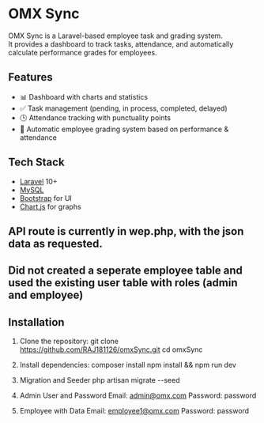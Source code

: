 # OMX Sync

OMX Sync is a Laravel-based employee task and grading system.  
It provides a dashboard to track tasks, attendance, and automatically calculate performance grades for employees.

## Features
- 📊 Dashboard with charts and statistics  
- ✅ Task management (pending, in process, completed, delayed)  
- 🕒 Attendance tracking with punctuality points  
- 🏅 Automatic employee grading system based on performance & attendance  

## Tech Stack
- [Laravel](https://laravel.com/) 10+  
- [MySQL](https://www.mysql.com/)  
- [Bootstrap](https://getbootstrap.com/) for UI  
- [Chart.js](https://www.chartjs.org/) for graphs  

## API route is currently in wep.php, with the json data as requested.
## Did not created a seperate employee table and used the existing user table with roles (admin and employee)

## Installation

1. Clone the repository:
   git clone https://github.com/RAJ181126/omxSync.git
   cd omxSync
   
3. Install dependencies:
   composer install
   npm install && npm run dev
   
4. Migration and Seeder
   php artisan migrate --seed

5. Admin User and Password
    Email: admin@omx.com
    Password: password

7. Employee with Data
       Email: employee1@omx.com
       Password: password
       
